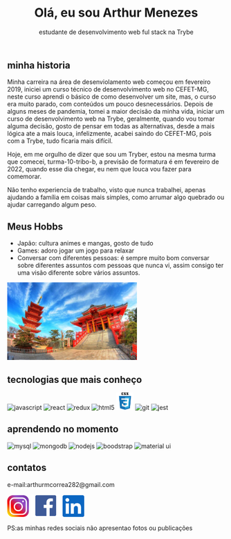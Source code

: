 <!DOCTYPE html>
<html lang="en">
<head>
    <meta charset="UTF-8">
    <meta http-equiv="X-UA-Compatible" content="IE=edge">
    <meta name="viewport" content="width=device-width, initial-scale=1.0">
    <link rel="stylesheet" type="text/css" href="./css/css.css" media="screen" />
</head>
<body>
    <header>
      <h1>Olá, eu sou Arthur Menezes</h1>
      <p>estudante de desenvolvimento web ful stack na Trybe</p>
    </header>
    <article>
        <section>
          <h2>minha historia</h2>
          <span>
            <p>
                Minha carreira na área de desenviolamento web começou em fevereiro 2019, iniciei um curso técnico de desenvolvimento web no CEFET-MG, neste curso aprendi o básico de como desenvolver um site, mas, o curso era muito parado, com conteúdos um pouco desnecessários. Depois de alguns meses de pandemia, tomei a maior decisão da minha vida, iniciar um curso de desenvolvimento web na Trybe, geralmente, quando vou tomar alguma decisão, gosto de pensar em todas as alternativas, desde a mais lógica ate a mais louca, infelizmente, acabei saindo do CEFET-MG, pois com a Trybe, tudo ficaria mais difícil.
            </p>
            <p>
                Hoje, em me orgulho de dizer que sou um Tryber, estou na mesma turma que comecei,  turma-10-tribo-b, a previsão de formatura é  em fevereiro de 2022, quando esse dia chegar, eu nem que louca vou fazer para comemorar.
            </p>
            <p>
                Não tenho experiencia de trabalho, visto que nunca trabalhei, apenas ajudando a família em coisas mais simples, como arrumar algo quebrado ou ajudar carregando algum peso.
            </p>
          </span>
          <h2>
              Meus Hobbs
          </h2>
          <span>
                <div class="flexBox">
                  <ul>
                      <li>Japão: cultura animes e mangas, gosto de tudo</li>
                      <li>Games: adoro jogar um jogo para relaxar</li>
                      <li>Conversar com diferentes pessoas: é sempre muito bom conversar sobre diferentes assuntos com pessoas que nunca vi, assim consigo ter uma visão diferente sobre vários assuntos.</li>
                  </ul>
                     <img src="/imagens/japao.jpg" width= "300px" alt="templos no japão">
                 </div>
        </span>
        </section>
        <section>
            <h2>tecnologias que mais conheço</h2>
              <p align="left">
              <img src="https://cdn.iconscout.com/icon/free/png-256/javascript-2038874-1720087.png" alt="javascript" width="40" height="40"/>
              <img src="https://icons-for-free.com/iconfiles/png/512/design+development+facebook+framework+mobile+react+icon-1320165723839064798.png" alt="react" height="40"/>
              <img src="https://cdn.iconscout.com/icon/free/png-512/redux-283024.png" alt="redux" width="40" height="40"/>
              <img src="https://mauriciomikulski.github.io/img/logos/html.png" alt="html5" width="40" height="40"/>
              <img src="https://raw.githubusercontent.com/github/explore/6c6508f34230f0ac0d49e847a326429eefbfc030/topics/css/css.png" alt="css3" width="40" height="40"/>
              <img src="https://www.vectorlogo.zone/logos/git-scm/git-scm-icon.svg" alt="git" width="40" height="40"/>
              <img src="https://www.vectorlogo.zone/logos/jestjsio/jestjsio-icon.svg" alt="jest" width="40" height="40"/>
</p>
            <h2>aprendendo no momento</h2>
            <p align="left">
              <img src="https://cdn.iconscout.com/icon/free/png-512/mysql-19-1174939.png" alt="mysql" width="40" height="40"/>
              <img src="https://cdn.iconscout.com/icon/free/png-512/mongodb-3-1175138.png" alt="mongodb" width="40" height="40"/>
              <img src="https://img.icons8.com/color/452/nodejs.png" alt="nodejs" width="40" height="40"/>
               <img src="https://getbootstrap.com.br/docs/4.1/assets/img/bootstrap-stack.png" alt="boodstrap" width="40" height="40"/>
               <img src="https://cdn-media-1.freecodecamp.org/images/1*FDNeKIUeUnf0XdqHmi7nsw.png" alt="material ui" width="40" height="40"/>
              </p>
        </section>
        <nav background="whith">
            <h2>contatos</h2>
            <p>e-mail:arthurmcorrea282@gmail.com</p>
            <a href="https://www.instagram.com/arthur_colinel/"><img src="/imagens/instagram-logo.png" width="50px" alt="instagram-logo"></a>
            <a href="https://www.facebook.com/arthur.correa.33449/"><img src="/imagens/logo-face.png" width="70px" alt="logo-face"></a>
            <a href="https://www.linkedin.com/in/arthur-menezes-correa/"><img src="/imagens/linkedin.png" width="50px" alt="twitter-logo"></a>
            <p>PS:as minhas redes sociais não apresentao fotos ou publicações</p>
        </nav>
    </article>
</body>
</html>